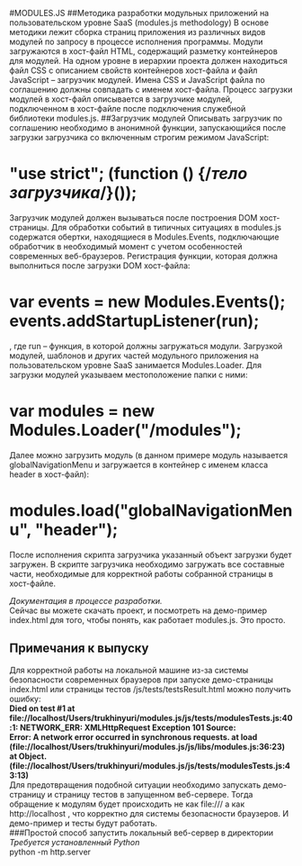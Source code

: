 #MODULES.JS
##Методика разработки модульных приложений на пользовательском уровне SaaS (modules.js methodology)
В основе методики лежит сборка страниц приложения из различных видов модулей по запросу в процессе исполнения программы. Модули загружаются в хост-файл HTML, содержащий разметку контейнеров для модулей. На одном уровне в иерархии проекта должен находиться файл CSS с описанием свойств контейнеров хост-файла и файл JavaScript – загрузчик модулей. Имена CSS и JavaScript файла по соглашению должны совпадать с именем хост-файла. Процесс загрузки модулей в хост-файл описывается в загрузчике модулей, подключенном в хост-файле после подключения служебной библиотеки modules.js.
##Загрузчик модулей
Описывать загрузчик по соглашению необходимо в анонимной функции, запускающийся после загрузки загрузчика со включенным строгим режимом JavaScript:
#	"use strict"; (function () {/*тело загрузчика*/}());
Загрузчик модулей должен вызываться после построения DOM хост-страницы. Для обработки событий в типичных ситуациях в modules.js содержатся обертки, находящиеся в Modules.Events, подключающие обработчик в необходимый момент с учетом особенностей современных веб-браузеров. Регистрация функции, которая должна выполниться после загрузки DOM хост-файла:
#	var events = new Modules.Events(); events.addStartupListener(run);
, где run – функция, в которой должны загружаться модули.
Загрузкой модулей, шаблонов и других частей модульного приложения на пользовательском уровне SaaS занимается Modules.Loader. 
Для загрузки модулей указываем местоположение папки с ними:
#	var modules = new Modules.Loader("/modules");
Далее можно загрузить модуль (в данном примере модуль называется globalNavigationMenu и загружается в контейнер с именем класса header в хост-файл):
#	modules.load("globalNavigationMenu", "header");
После исполнения скрипта загрузчика указанный объект загрузки будет загружен. В скрипте загрузчика необходимо загружать все составные части, необходимые для корректной работы собранной страницы в хост-файле.

*Документация в процессе разработки.*   
Сейчас вы можете скачать проект, и посмотреть на демо-пример index.html для того, чтобы понять, как работает modules.js. Это просто.
## Примечания к выпуску
Для корректной работы на локальной машине из-за системы безопасности современных браузеров при запуске демо-страницы index.html или страницы тестов /js/tests/testsResult.html можно получить ошибку:  
**Died on test #1     at file://localhost/Users/trukhinyuri/modules.js/js/tests/modulesTests.js:40:1: NETWORK_ERR: XMLHttpRequest Exception 101
Source: 	
Error: A network error occurred in synchronous requests.
    at load (file://localhost/Users/trukhinyuri/modules.js/js/libs/modules.js:36:23)
    at Object.<anonymous> (file://localhost/Users/trukhinyuri/modules.js/js/tests/modulesTests.js:43:13)**  
 Для предотвращения подобной ситуации необходимо запускать демо-страницу и страницу тестов в запущенном веб-сервере. Тогда обращение к модулям будет происходить не как file:/// а как http://localhost , что корректно для системы безопасности браузеров. И демо-пример и тесты будут работать.    
###Простой способ запустить локальный веб-сервер в директории
*Требуется установленный Python*  
python -m http.server
